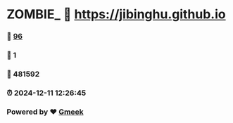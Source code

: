 # ZOMBIE_ :link: https://jibinghu.github.io 
### :page_facing_up: [96](https://jibinghu.github.io/tag.html) 
### :speech_balloon: 1 
### :hibiscus: 481592 
### :alarm_clock: 2024-12-11 12:26:45 
### Powered by :heart: [Gmeek](https://github.com/Meekdai/Gmeek)
